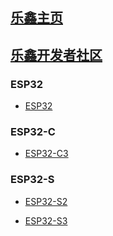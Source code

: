 ## [乐鑫主页](https://www.espressif.com/zh-hans/products/socs)

## [乐鑫开发者社区](https://www.espressif.com/zh-hans/developer-zone)

### ESP32
- [ESP32](https://www.espressif.com/zh-hans/products/socs/esp32)
### ESP32-C
- [ESP32-C3](https://www.espressif.com/zh-hans/products/socs/esp32-c3)
### ESP32-S
- [ESP32-S2](https://www.espressif.com/zh-hans/products/socs/esp32-s2)

- [ESP32-S3](https://www.espressif.com/zh-hans/products/socs/esp32-s3)

  